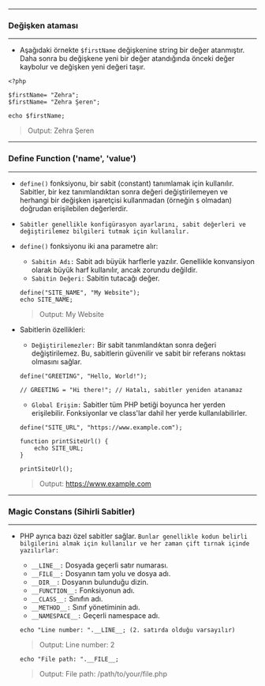 ***
### Değişken ataması
***
+ Aşağıdaki örnekte ```$firstName``` değişkenine string bir değer atanmıştır. Daha sonra bu değişkene yeni bir değer atandığında önceki değer kaybolur ve değişken yeni değeri taşır.
~~~~~~~
<?php

$firstName= "Zehra";
$firstName= "Zehra Şeren";

echo $firstName;
~~~~~~~

> Output: Zehra Şeren

***
### Define Function ('name', 'value')
***
+ ```define()``` fonksiyonu, bir sabit (constant) tanımlamak için kullanılır. Sabitler, bir kez tanımlandıktan sonra değeri değiştirilemeyen ve herhangi bir değişken işaretçisi kullanmadan (örneğin ```$``` olmadan) doğrudan erişilebilen değerlerdir.
+ ```Sabitler genellikle konfigürasyon ayarlarını, sabit değerleri ve değiştirilemez bilgileri tutmak için kullanılır.``` 
+ ```define()``` fonksiyonu iki ana parametre alır:
    - ```Sabitin Adı:``` Sabit adı büyük harflerle yazılır. Genellikle konvansiyon olarak büyük harf kullanılır, ancak zorundu değildir.
    - ```Sabitin Değeri:``` Sabitin tutacağı değer.
    ~~~~~~~
    define("SITE_NAME", "My Website");
    echo SITE_NAME;
    ~~~~~~~
    
    > Output: My Website

+ Sabitlerin özellikleri:
    - ```Değiştirilemezler:``` Bir sabit tanımlandıktan sonra değeri değiştirilemez. Bu, sabitlerin güvenilir ve sabit bir referans noktası olmasını sağlar.
    ~~~~~~~
    define("GREETING", "Hello, World!");
      
    // GREETING = "Hi there!"; // Hatalı, sabitler yeniden atanamaz
    ~~~~~~~
    - ```Global Erişim:``` Sabitler tüm PHP betiği boyunca her yerden erişilebilir. Fonksiyonlar ve class'lar dahil her yerde kullanılabilirler.
    ~~~~~~~
    define("SITE_URL", "https://www.example.com");

    function printSiteUrl() {
        echo SITE_URL;
    }

    printSiteUrl();
    ~~~~~~~
    > Output: https://www.example.com

***
### Magic Constans (Sihirli Sabitler)
***
+ PHP ayrıca bazı özel sabitler sağlar. ```Bunlar genellikle kodun belirli bilgilerini almak için kullanılır ve her zaman çift tırnak içinde yazılırlar:```
    - ```__LINE__:``` Dosyada geçerli satır numarası.
    - ```__FILE__:``` Dosyanın tam yolu ve dosya adı.
    - ```__DIR__:``` Dosyanın bulunduğu dizin.
    - ```__FUNCTION__:``` Fonksiyonun adı.
    - ```__CLASS__:``` Sınıfın adı.
    - ```__METHOD__:``` Sınıf yönetiminin adı.
    - ```__NAMESPACE__:``` Geçerli namespace adı.
  
  ~~~~~~~
  echo "Line number: ".__LINE__; (2. satırda olduğu varsayılır)
  ~~~~~~~  
  > Output: Line number: 2

  ~~~~~~~
  echo "File path: ".__FILE__;
  ~~~~~~~
  > Output: File path: /path/to/your/file.php
